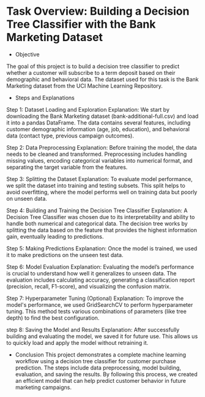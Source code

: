 # Task Overview:  Building a Decision Tree Classifier with the Bank Marketing Dataset

- Objective
  
The goal of this project is to build a decision tree classifier to predict whether a customer will subscribe to a term deposit based on their demographic and behavioral data. The dataset used for this task is the Bank Marketing dataset from the UCI Machine Learning Repository.


- Steps and Explanations
  
Step 1: Dataset Loading and Exploration
Explanation: We start by downloading the Bank Marketing dataset (bank-additional-full.csv) and load it into a pandas DataFrame. The data contains several features, including customer demographic information (age, job, education), and behavioral data (contact type, previous campaign outcomes).

 Step 2: Data Preprocessing
Explanation: Before training the model, the data needs to be cleaned and transformed. Preprocessing includes handling missing values, encoding categorical variables into numerical format, and separating the target variable from the features.

Step 3: Splitting the Dataset
Explanation: To evaluate model performance, we split the dataset into training and testing subsets. This split helps to avoid overfitting, where the model performs well on training data but poorly on unseen data.


Step 4: Building and Training the Decision Tree Classifier
Explanation: A Decision Tree Classifier was chosen due to its interpretability and ability to handle both numerical and categorical data. The decision tree works by splitting the data based on the feature that provides the highest information gain, eventually leading to predictions.

 Step 5: Making Predictions
Explanation: Once the model is trained, we used it to make predictions on the unseen test data.

Step 6: Model Evaluation
Explanation: Evaluating the model’s performance is crucial to understand how well it generalizes to unseen data. The evaluation includes calculating accuracy, generating a classification report (precision, recall, F1-score), and visualizing the confusion matrix.


Step 7: Hyperparameter Tuning (Optional)
Explanation: To improve the model's performance, we used GridSearchCV to perform hyperparameter tuning. This method tests various combinations of parameters (like tree depth) to find the best configuration.


step 8: Saving the Model and Results
Explanation: After successfully building and evaluating the model, we saved it for future use. This allows us to quickly load and apply the model without retraining it.


- Conclusion
This project demonstrates a complete machine learning workflow using a decision tree classifier for customer purchase prediction. The steps include data preprocessing, model building, evaluation, and saving the results. By following this process, we created an efficient model that can help predict customer behavior in future marketing campaigns.

